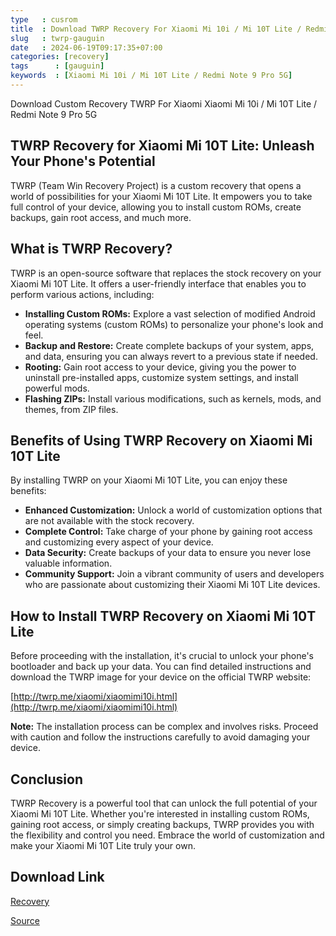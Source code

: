 ```yaml
---
type   : cusrom
title  : Download TWRP Recovery For Xiaomi Mi 10i / Mi 10T Lite / Redmi Note 9 Pro 5G
slug   : twrp-gauguin
date   : 2024-06-19T09:17:35+07:00
categories: [recovery]
tags      : [gauguin]
keywords  : [Xiaomi Mi 10i / Mi 10T Lite / Redmi Note 9 Pro 5G]
---
```



Download Custom Recovery TWRP For Xiaomi Xiaomi Mi 10i / Mi 10T Lite / Redmi Note 9 Pro 5G

## TWRP Recovery for Xiaomi Mi 10T Lite: Unleash Your Phone's Potential

TWRP (Team Win Recovery Project) is a custom recovery that opens a world of possibilities for your Xiaomi Mi 10T Lite. It empowers you to take full control of your device, allowing you to install custom ROMs, create backups, gain root access, and much more.

## What is TWRP Recovery?

TWRP is an open-source software that replaces the stock recovery on your Xiaomi Mi 10T Lite. It offers a user-friendly interface that enables you to perform various actions, including:

* **Installing Custom ROMs:** Explore a vast selection of modified Android operating systems (custom ROMs) to personalize your phone's look and feel.
* **Backup and Restore:** Create complete backups of your system, apps, and data, ensuring you can always revert to a previous state if needed.
* **Rooting:** Gain root access to your device, giving you the power to uninstall pre-installed apps, customize system settings, and install powerful mods.
* **Flashing ZIPs:** Install various modifications, such as kernels, mods, and themes, from ZIP files.

## Benefits of Using TWRP Recovery on Xiaomi Mi 10T Lite

By installing TWRP on your Xiaomi Mi 10T Lite, you can enjoy these benefits:

* **Enhanced Customization:** Unlock a world of customization options that are not available with the stock recovery.
* **Complete Control:** Take charge of your phone by gaining root access and customizing every aspect of your device.
* **Data Security:** Create backups of your data to ensure you never lose valuable information.
* **Community Support:** Join a vibrant community of users and developers who are passionate about customizing their Xiaomi Mi 10T Lite devices.

## How to Install TWRP Recovery on Xiaomi Mi 10T Lite

Before proceeding with the installation, it's crucial to unlock your phone's bootloader and back up your data. You can find detailed instructions and download the TWRP image for your device on the official TWRP website:

[http://twrp.me/xiaomi/xiaomimi10i.html](http://twrp.me/xiaomi/xiaomimi10i.html)

**Note:** The installation process can be complex and involves risks. Proceed with caution and follow the instructions carefully to avoid damaging your device.

## Conclusion

TWRP Recovery is a powerful tool that can unlock the full potential of your Xiaomi Mi 10T Lite. Whether you're interested in installing custom ROMs, gaining root access, or simply creating backups, TWRP provides you with the flexibility and control you need. Embrace the world of customization and make your Xiaomi Mi 10T Lite truly your own.


## Download Link
[Recovery](https://dl.twrp.me/gauguin)

[Source](https://twrp.me/xiaomi/xiaomimi10i.html)


